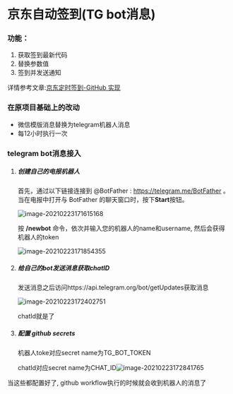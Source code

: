 # 京东自动签到(TG bot消息)

### 功能：
1. 获取签到最新代码
2. 替换参数值
3. 签到并发送通知

详情参考文章:[京东定时签到-GitHub 实现](https://ruicky.me/2020/06/05/jd-sign/) 

### 在原项目基础上的改动

- 微信模版消息替换为telegram机器人消息
- 每12小时执行一次

### telegram bot消息接入

1. ##### 创建自己的电报机器人

   首先，通过以下链接连接到 @BotFather : https://telegram.me/BotFather 。当在电报中打开与 BotFather 的聊天窗口时，按下**Start**按钮。

   ![image-20210223171615168](https://tva1.sinaimg.cn/large/008eGmZEly1gnxl61eyhqj30ik0e6wh6.jpg)

   按 **/newbot** 命令，依次并输入您的机器人的name和username, 然后会获得机器人的token

   ![image-20210223171854355](https://tva1.sinaimg.cn/large/008eGmZEly1gnxl8r3pnij30va04yq3z.jpg)

   

2. ##### 给自己的bot发送消息获取chatID

   发送消息之后访问https://api.telegram.org/bot<YourBOTToken>/getUpdates获取消息

   ![image-20210223172402751](https://tva1.sinaimg.cn/large/008eGmZEly1gnxle3yezoj30pl0jgabv.jpg)

   chatId就是了

3. ##### 配置 github secrets

   机器人toke对应secret name为TG_BOT_TOKEN

   chatId对应secret name为CHAT_ID![image-20210223172841765](https://tva1.sinaimg.cn/large/008eGmZEly1gnxlu2kg3rj30oo062gm3.jpg)



当这些都配置好了, github workflow执行的时候就会收到机器人的消息了

